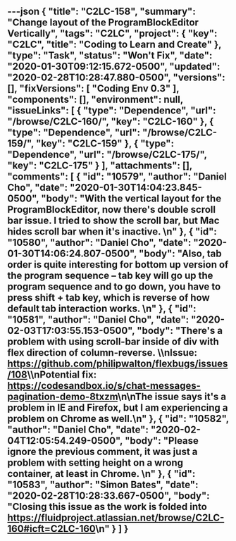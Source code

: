 ---json
{
  "title": "C2LC-158",
  "summary": "Change layout of the ProgramBlockEditor Vertically",
  "tags": "C2LC",
  "project": {
    "key": "C2LC",
    "title": "Coding to Learn and Create"
  },
  "type": "Task",
  "status": "Won't Fix",
  "date": "2020-01-30T09:12:15.672-0500",
  "updated": "2020-02-28T10:28:47.880-0500",
  "versions": [],
  "fixVersions": [
    "Coding Env 0.3"
  ],
  "components": [],
  "environment": null,
  "issueLinks": [
    {
      "type": "Dependence",
      "url": "/browse/C2LC-160/",
      "key": "C2LC-160"
    },
    {
      "type": "Dependence",
      "url": "/browse/C2LC-159/",
      "key": "C2LC-159"
    },
    {
      "type": "Dependence",
      "url": "/browse/C2LC-175/",
      "key": "C2LC-175"
    }
  ],
  "attachments": [],
  "comments": [
    {
      "id": "10579",
      "author": "Daniel Cho",
      "date": "2020-01-30T14:04:23.845-0500",
      "body": "With the vertical layout for the ProgramBlockEditor, now there's double scroll bar issue. I tried to show the scroll bar, but Mac hides scroll bar when it's inactive.&#x20;\n"
    },
    {
      "id": "10580",
      "author": "Daniel Cho",
      "date": "2020-01-30T14:06:24.807-0500",
      "body": "Also, tab order is quite interesting for bottom up version of the program sequence – tab key will go up the program sequence and to go down, you have to press shift + tab key, which is reverse of how default tab interaction works.&#x20;\n"
    },
    {
      "id": "10581",
      "author": "Daniel Cho",
      "date": "2020-02-03T17:03:55.153-0500",
      "body": "There's a problem with using scroll-bar inside of div with flex direction of column-reverse. \\\nIssue: <https://github.com/philipwalton/flexbugs/issues/108>\\\nPotential fix: <https://codesandbox.io/s/chat-messages-pagination-demo-8txzm>\n\nThe issue says it's a problem in IE and Firefox, but I am experiencing a problem on Chrome as well.\n"
    },
    {
      "id": "10582",
      "author": "Daniel Cho",
      "date": "2020-02-04T12:05:54.249-0500",
      "body": "Please ignore the previous comment, it was just a problem with setting height on a wrong container, at least in Chrome.&#x20;\n"
    },
    {
      "id": "10583",
      "author": "Simon Bates",
      "date": "2020-02-28T10:28:33.667-0500",
      "body": "Closing this issue as the work is folded into <https://fluidproject.atlassian.net/browse/C2LC-160#icft=C2LC-160>\n"
    }
  ]
}
---

        